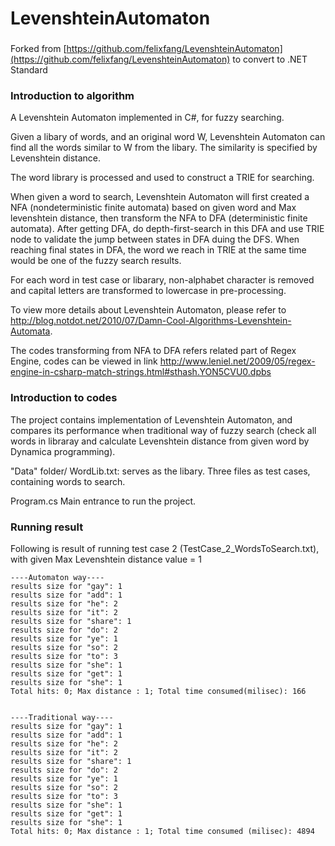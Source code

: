 # LevenshteinAutomaton
###

Forked from [https://github.com/felixfang/LevenshteinAutomaton](https://github.com/felixfang/LevenshteinAutomaton) to convert to .NET Standard

### Introduction to algorithm
A Levenshtein Automaton implemented in C#, for fuzzy searching.

Given a libary of words, and an original word W, Levenshtein Automaton can find all the words similar to W from the libary. The similarity is specified by Levenshtein distance.

The word library is processed and used to construct a TRIE for searching.

When given a word to search, Levenshtein Automaton will first created a NFA (nondeterministic finite automata) based on given word and Max levenshtein distance, then transform the NFA to DFA (deterministic finite automata).
After getting DFA, do depth-first-search in this DFA and use TRIE node to validate the jump between states in DFA duing the DFS. When reaching final states in DFA, the word we reach in TRIE at the same time would be one of the fuzzy search results.

For each word in test case or libarary, non-alphabet character is removed and capital letters are transformed to lowercase in pre-processing.

To view more details about Levenshtein Automaton, please refer to http://blog.notdot.net/2010/07/Damn-Cool-Algorithms-Levenshtein-Automata.

The codes transforming from NFA to DFA refers related part of Regex Engine, codes can be viewed in link
http://www.leniel.net/2009/05/regex-engine-in-csharp-match-strings.html#sthash.YON5CVU0.dpbs

### Introduction to codes
The project contains implementation of Levenshtein Automaton, and compares its performance when traditional way of fuzzy search (check all words in libraray and calculate Levenshtein distance from given word by Dynamica programming).

"Data" folder/
	WordLib.txt: serves as the libary.
	Three files as test cases, containing words to search.
	
Program.cs
	Main entrance to run the project.

### Running result
Following is result of running test case 2 (TestCase_2_WordsToSearch.txt), with given Max Levenshtein distance value = 1

	----Automaton way----
	results size for "gay": 1
	results size for "add": 1
	results size for "he": 2
	results size for "it": 2
	results size for "share": 1
	results size for "do": 2
	results size for "ye": 1
	results size for "so": 2
	results size for "to": 3
	results size for "she": 1
	results size for "get": 1
	results size for "she": 1
	Total hits: 0; Max distance : 1; Total time consumed(milisec): 166


	----Traditional way----
	results size for "gay": 1
	results size for "add": 1
	results size for "he": 2
	results size for "it": 2
	results size for "share": 1
	results size for "do": 2
	results size for "ye": 1
	results size for "so": 2
	results size for "to": 3
	results size for "she": 1
	results size for "get": 1
	results size for "she": 1
	Total hits: 0; Max distance : 1; Total time consumed (milisec): 4894

